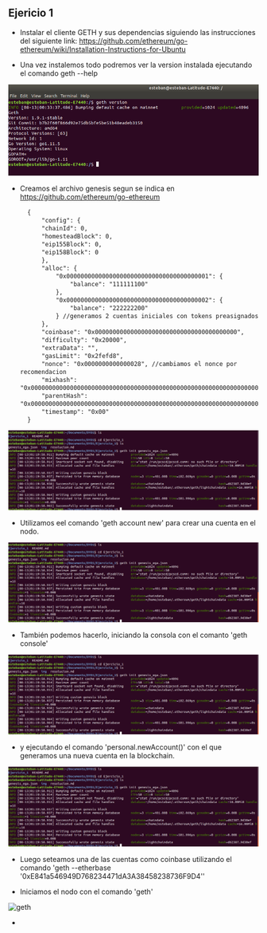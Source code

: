 ## Ejericio 1

- Instalar el cliente GETH y sus dependencias siguiendo las instrucciones del siguiente link:
https://github.com/ethereum/go-ethereum/wiki/Installation-Instructions-for-Ubuntu

- Una vez instalemos todo podremos ver la version instalada ejecutando el comando
geth --help

![geth version](https://github.com/egabete/DYD1/blob/master/Ejercicio_1/img/geth_version.png)

- Creamos el archivo genesis segun se indica en https://github.com/ethereum/go-ethereum

        {
            "config": {
            "chainId": 0,
            "homesteadBlock": 0,
            "eip155Block": 0,
            "eip158Block": 0
            },
            "alloc": {
                "0x0000000000000000000000000000000000000001": {
                    "balance": "111111100"
                },
                "0x0000000000000000000000000000000000000002": {
                    "balance": "222222200"
                } //generamos 2 cuentas iniciales con tokens preasignados
            },
            "coinbase": "0x0000000000000000000000000000000000000000",
            "difficulty": "0x20000",
            "extraData": "",
            "gasLimit": "0x2fefd8",
            "nonce": "0x0000000000000028", //cambiamos el nonce por recomendacion
            "mixhash": "0x0000000000000000000000000000000000000000000000000000000000000000",
            "parentHash": "0x0000000000000000000000000000000000000000000000000000000000000000",
            "timestamp": "0x00"
        }

![geth init](https://github.com/egabete/DYD1/blob/master/Ejercicio_1/img/geth_init.png)

- Utilizamos eel comando 'geth account new' para crear una cuenta en el nodo.

![geth init](https://github.com/egabete/DYD1/blob/master/Ejercicio_1/img/geth_init.png)

- También podemos hacerlo, iniciando la consola con el comanto 'geth console'

![geth init](https://github.com/egabete/DYD1/blob/master/Ejercicio_1/img/geth_init.png)

- y ejecutando el comando 'personal.newAccount()' con el que generamos una nueva cuenta en la blockchain.

![geth init](https://github.com/egabete/DYD1/blob/master/Ejercicio_1/img/geth_init.png)

- Luego seteamos una de las cuentas como coinbase utilizando el comando 'geth --etherbase '0xE841a546949D768234471dA3A38458238736F9D4''



- Iniciamos el nodo con el comando 'geth'

![geth](https://github.com/egabete/DYD1/blob/master/Ejercicio_1/img/geth.png)


- 










